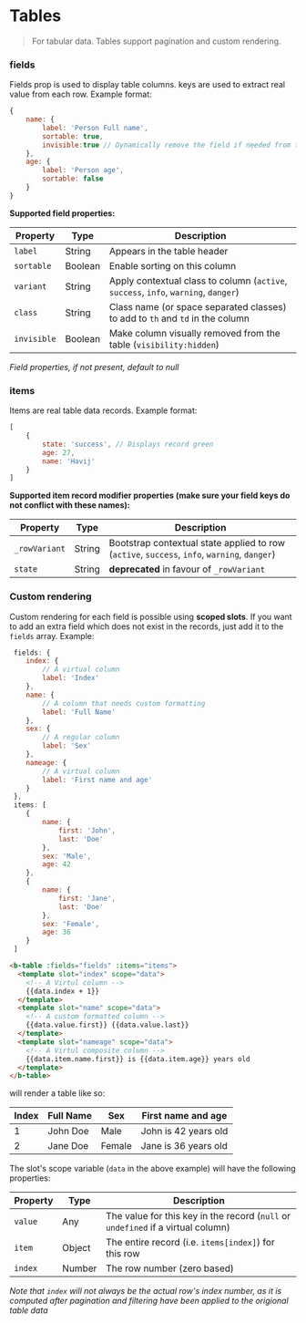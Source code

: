 # Tables

> For tabular data. Tables support pagination and custom rendering.

### fields
Fields prop is used to display table columns. 
keys are used to extract real value from each row.
Example format:
```js
{
    name: {
        label: 'Person Full name',
        sortable: true,
        invisible:true // Dynamically remove the field if needed from the table.
    },
    age: {
        label: 'Person age',
        sortable: false
    }
}
```
**Supported field properties:**

| Property | Type | Description
| ---------| ---- | -----------
| `label` | String | Appears in the table header
| `sortable` | Boolean | Enable sorting on this column
| `variant` | String | Apply contextual class to column (`active`, `success`, `info`, `warning`, `danger`)
| `class` | String | Class name (or space separated classes) to add to `th` and `td` in the column
| `invisible` | Boolean | Make column visually removed from the table (`visibility:hidden`)

*Field properties, if not present, default to null*

### items
Items are real table data records. Example format:

```js
[
    {
        state: 'success', // Displays record green 
        age: 27,
        name: 'Havij'
    }
]
```

**Supported item record modifier properties (make sure your field keys do not conflict with these names):**

| Property | Type | Description
| ---------| ---- | -----------
| `_rowVariant` | String | Bootstrap contextual state applied to row (`active`, `success`, `info`, `warning`, `danger`)
| `state` | String | **deprecated** in favour of `_rowVariant`


### Custom rendering
Custom rendering for each field is possible using **scoped slots**.
If you want to add an extra field which does not exist in the records,
just add it to the `fields` array.  Example:

```js
 fields: {
    index: {
        // A virtual column
        label: 'Index'
    },
    name: {
        // A column that needs custom formatting
        label: 'Full Name'
    },
    sex: {
        // A regular column
        label: 'Sex'
    },
    nameage: {
        // A virtual column
        label: 'First name and age'
    }
 },
 items: [
    {
        name: {
            first: 'John',
            last: 'Doe'
        },
        sex: 'Male',
        age: 42
    },
    {
        name: {
            first: 'Jane',
            last: 'Doe'
        },
        sex: 'Female',
        age: 36
    }
 ]
```

```html
<b-table :fields="fields" :items="items">
  <template slot="index" scope="data">
    <!-- A Virtul column -->
    {{data.index + 1}}
  </template>
  <template slot="name" scope="data">
    <!-- A custom formatted column -->
    {{data.value.first}} {{data.value.last}}
  </template>
  <template slot="nameage" scope="data">
    <!-- A Virtul composite column -->
    {{data.item.name.first}} is {{data.item.age}} years old
  </template>
</b-table>
```

will render a table like so:

| Index | Full Name | Sex | First name and age
| ----- | --------- | --- | ------------------
| 1 | John Doe | Male | John is 42 years old
| 2 | Jane Doe | Female | Jane is 36 years old


The slot's scope variable (`data` in the above example) will have the following properties:

| Property | Type | Description
| -------- | ---- | -----------
| `value` | Any | The value for this key in the record (`null` or `undefined` if a virtual column)
| `item` | Object | The entire record (i.e. `items[index]`) for this row
| `index` | Number | The row number (zero based)

_Note that `index` will not always be the actual row's index number, as it is 
computed after pagination and filtering have been applied to the origional table data_
